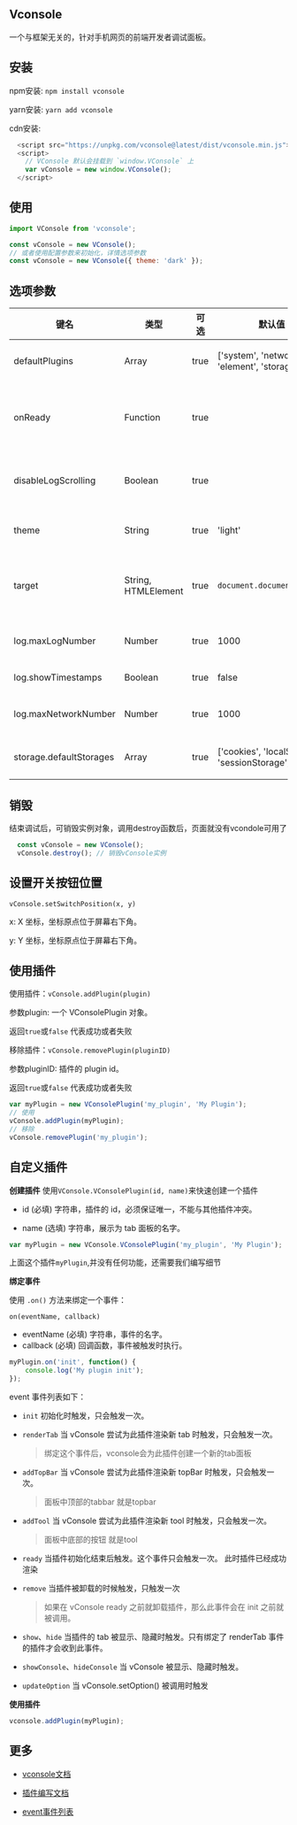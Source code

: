 ## Vconsole

一个与框架无关的，针对手机网页的前端开发者调试面板。

## 安装

  npm安装: `npm install vconsole`

  yarn安装: `yarn add vconsole`

  cdn安装:
  ```js
    <script src="https://unpkg.com/vconsole@latest/dist/vconsole.min.js"></script>
    <script>
      // VConsole 默认会挂载到 `window.VConsole` 上
      var vConsole = new window.VConsole();
    </script>
  ```
## 使用

```js
import VConsole from 'vconsole';

const vConsole = new VConsole();
// 或者使用配置参数来初始化，详情选项参数
const vConsole = new VConsole({ theme: 'dark' });
```

## 选项参数

| 键名                    | 类型                | 可选 | 默认值                                        | 描述                                                     |
| ----------------------- | ------------------- | ---- | --------------------------------------------- | -------------------------------------------------------- |
| defaultPlugins          | Array               | true | ['system', 'network', 'element', 'storage']   | 需要自动初始化并加载的内置插件。                         |
| onReady                 | Function            | true |                                               | 回调方法，当 vConsole 完成初始化并加载完内置插件后触发。 |
| disableLogScrolling     | Boolean             | true |                                               | 若为 `false`，有新日志时面板将不会自动滚动到底部。       |
| theme                   | String              | true | 'light'                                       | 主题颜色，可选值为 'light'、'dark'。                     |
| target                  | String, HTMLElement | true | `document.documentElement`                    | 挂载到的节点，可为 HTMLElement 或 CSS selector。         |
| log.maxLogNumber        | Number              | true | 1000                                          | 超出数量上限的日志会被自动清除。                         |
| log.showTimestamps      | Boolean             | true | false                                         | 显示日志的输出时间                                       |
| log.maxNetworkNumber    | Number              | true | 1000                                          | 超出数量上限的请求记录会被自动清除。                     |
| storage.defaultStorages | Array               | true | ['cookies', 'localStorage', 'sessionStorage'] | 在 Storage 面板中要加载的 storage 类型。                 |

## 销毁

结束调试后，可销毁实例对象，调用destroy函数后，页面就没有vcondole可用了

```js
  const vConsole = new VConsole();
  vConsole.destroy(); // 销毁vConsole实例
```
## 设置开关按钮位置

`vConsole.setSwitchPosition(x, y)`

x: X 坐标，坐标原点位于屏幕右下角。

y: Y 坐标，坐标原点位于屏幕右下角。

## 使用插件

使用插件：`vConsole.addPlugin(plugin)`

参数plugin: 一个 VConsolePlugin 对象。

返回`true`或`false` 代表成功或者失败

移除插件：`vConsole.removePlugin(pluginID)`

参数pluginID:  插件的 plugin id。

返回`true`或`false` 代表成功或者失败

```js
var myPlugin = new VConsolePlugin('my_plugin', 'My Plugin');
// 使用
vConsole.addPlugin(myPlugin);
// 移除
vConsole.removePlugin('my_plugin');
```

## 自定义插件

**创建插件**
使用`VConsole.VConsolePlugin(id, name)`来快速创建一个插件

* id (必填) 字符串，插件的 id，必须保证唯一，不能与其他插件冲突。

* name (选填) 字符串，展示为 tab 面板的名字。

```js
var myPlugin = new VConsole.VConsolePlugin('my_plugin', 'My Plugin');
```
上面这个插件`myPlugin`,并没有任何功能，还需要我们编写细节

**绑定事件**

使用 `.on()` 方法来绑定一个事件：

`on(eventName, callback)`

* eventName (必填) 字符串，事件的名字。
* callback (必填) 回调函数，事件被触发时执行。

```js
myPlugin.on('init', function() {
	console.log('My plugin init');
});
```

event 事件列表如下：

* `init` 初始化时触发，只会触发一次。

* `renderTab` 当 vConsole 尝试为此插件渲染新 tab 时触发，只会触发一次。
  > 绑定这个事件后，vconsole会为此插件创建一个新的tab面板

* `addTopBar` 当 vConsole 尝试为此插件渲染新 topBar 时触发，只会触发一次。
  > 面板中顶部的tabbar 就是topbar

* `addTool` 当 vConsole 尝试为此插件渲染新 tool 时触发，只会触发一次。
  > 面板中底部的按钮 就是tool

* `ready` 当插件初始化结束后触发。这个事件只会触发一次。 此时插件已经成功渲染

* `remove` 当插件被卸载的时候触发，只触发一次
  > 如果在 vConsole ready 之前就卸载插件，那么此事件会在 init 之前就被调用。

* `show`、`hide` 当插件的 tab 被显示、隐藏时触发。只有绑定了 renderTab 事件的插件才会收到此事件。

* `showConsole`、`hideConsole` 当 vConsole 被显示、隐藏时触发。

* `updateOption` 当 vConsole.setOption() 被调用时触发

**使用插件**

```js
vconsole.addPlugin(myPlugin);
```

## 更多

* [vconsole文档](https://github.com/Tencent/vConsole/blob/4da8afe23f3f9d57ea1c43d032fe56d297f5227a/README_CN.md)

* [插件编写文档](https://github.com/Tencent/vConsole/blob/4da8afe23f3f9d57ea1c43d032fe56d297f5227a/doc/plugin_building_a_plugin_CN.md)

* [event事件列表](https://github.com/Tencent/vConsole/blob/4da8afe23f3f9d57ea1c43d032fe56d297f5227a/doc/plugin_event_list_CN.md)